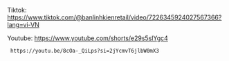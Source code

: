 Tiktok: https://www.tiktok.com/@banlinhkienretail/video/7226345924027567366?lang=vi-VN

Youtube: https://www.youtube.com/shorts/e29s5slYgc4

	 https://youtu.be/8cOa-_QiLps?si=2jYcmvT6jlbW0mX3